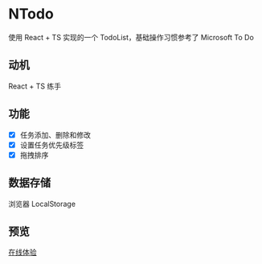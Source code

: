 # NTodo

使用 React + TS 实现的一个 TodoList，基础操作习惯参考了 Microsoft To Do

## 动机

React + TS 练手

## 功能

- [x] 任务添加、删除和修改
- [x] 设置任务优先级标签
- [x] 拖拽排序

## 数据存储

浏览器 LocalStorage

## 预览

[在线体验](https://todo.deore.me)